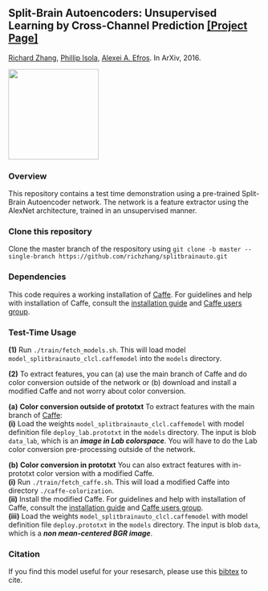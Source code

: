 ## Split-Brain Autoencoders: Unsupervised Learning by Cross-Channel Prediction [[Project Page]](http://richzhang.github.io/splitbrainauto/) ##
[Richard Zhang](https://richzhang.github.io/), [Phillip Isola](http://web.mit.edu/phillipi/), [Alexei A. Efros](http://www.eecs.berkeley.edu/~efros/). In ArXiv, 2016.

<img src="http://richzhang.github.io/index_files/cvpr2017_splitbrain.png" height="180" />

### Overview ###
This repository contains a test time demonstration using a pre-trained Split-Brain Autoencoder network. The network is a feature extractor using the AlexNet architecture, trained in an unsupervised manner.

### Clone this repository ###
Clone the master branch of the respository using `git clone -b master --single-branch https://github.com/richzhang/splitbrainauto.git`

### Dependencies ###
This code requires a working installation of [Caffe](http://caffe.berkeleyvision.org/). For guidelines and help with installation of Caffe, consult the [installation guide](http://caffe.berkeleyvision.org/) and [Caffe users group](https://groups.google.com/forum/#!forum/caffe-users).

### Test-Time Usage ###
**(1)** Run `./train/fetch_models.sh`. This will load model `model_splitbrainauto_clcl.caffemodel` into the `models` directory.

**(2)** To extract features, you can (a) use the main branch of Caffe and do color conversion outside of the network or (b) download and install a modified Caffe and not worry about color conversion.

**(a)** **Color conversion outside of prototxt** To extract features with the main branch of [Caffe](http://caffe.berkeleyvision.org/): <br>
**(i)** Load the weights `model_splitbrainauto_clcl.caffemodel` with model definition file `deploy_lab.prototxt` in the `models` directory. The input is blob `data_lab`, which is an ***image in Lab colorspace***. You will have to do the Lab color conversion pre-processing outside of the network.

**(b)** **Color conversion in prototxt** You can also extract features with in-prototxt color version with a modified Caffe. <br>
**(i)** Run `./train/fetch_caffe.sh`. This will load a modified Caffe into directory `./caffe-colorization`. <br>
**(ii)** Install the modified Caffe. For guidelines and help with installation of Caffe, consult the [installation guide](http://caffe.berkeleyvision.org/) and [Caffe users group](https://groups.google.com/forum/#!forum/caffe-users). <br>
**(iii)** Load the weights `model_splitbrainauto_clcl.caffemodel` with model definition file `deploy.prototxt` in the `models` directory. The input is blob `data`, which is a ***non mean-centered BGR image***.

### Citation ###
If you find this model useful for your resesarch, please use this [bibtex](http://richzhang.github.io/index_files/bibtex_arxiv2016_splitbrain.txt) to cite.
 

